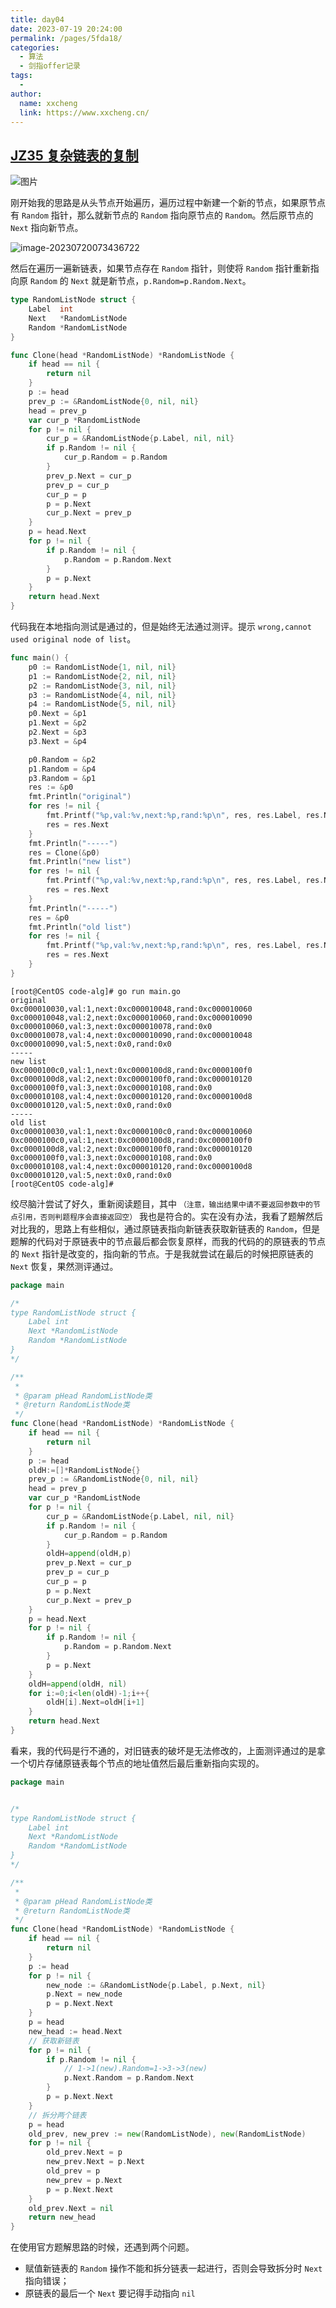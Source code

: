 ```yaml
---
title: day04
date: 2023-07-19 20:24:00
permalink: /pages/5fda18/
categories:
  - 算法
  - 剑指offer记录
tags:
  - 
author: 
  name: xxcheng
  link: https://www.xxcheng.cn/
---
```

## [JZ35 复杂链表的复制](https://www.nowcoder.com/practice/f836b2c43afc4b35ad6adc41ec941dba)

![图片](https://uploadfiles.nowcoder.com/badge_images/20230719/917303462_1689769528846/7m49DpenwF.png)

刚开始我的思路是从头节点开始遍历，遍历过程中新建一个新的节点，如果原节点有 `Random` 指针，那么就新节点的 `Random` 指向原节点的 `Random`。然后原节点的 `Next` 指向新节点。

![image-20230720073436722](https://cdn-static.xxcheng.cn/static/blog/images/2023/07/20/e6ee9f388b42f948f975195a5ec56c53.png)

然后在遍历一遍新链表，如果节点存在 `Random` 指针，则使将 `Random` 指针重新指向原 `Random` 的 `Next` 就是新节点，`p.Random=p.Random.Next`。

```go
type RandomListNode struct {
	Label  int
	Next   *RandomListNode
	Random *RandomListNode
}

func Clone(head *RandomListNode) *RandomListNode {
	if head == nil {
		return nil
	}
	p := head
	prev_p := &RandomListNode{0, nil, nil}
	head = prev_p
	var cur_p *RandomListNode
	for p != nil {
		cur_p = &RandomListNode{p.Label, nil, nil}
		if p.Random != nil {
			cur_p.Random = p.Random
		}
		prev_p.Next = cur_p
		prev_p = cur_p
		cur_p = p
		p = p.Next
		cur_p.Next = prev_p
	}
	p = head.Next
	for p != nil {
		if p.Random != nil {
			p.Random = p.Random.Next
		}
		p = p.Next
	}
	return head.Next
}
```

代码我在本地指向测试是通过的，但是始终无法通过测评。提示 `wrong,cannot used original node of list`。

```go
func main() {
	p0 := RandomListNode{1, nil, nil}
	p1 := RandomListNode{2, nil, nil}
	p2 := RandomListNode{3, nil, nil}
	p3 := RandomListNode{4, nil, nil}
	p4 := RandomListNode{5, nil, nil}
	p0.Next = &p1
	p1.Next = &p2
	p2.Next = &p3
	p3.Next = &p4

	p0.Random = &p2
	p1.Random = &p4
	p3.Random = &p1
	res := &p0
	fmt.Println("original")
	for res != nil {
		fmt.Printf("%p,val:%v,next:%p,rand:%p\n", res, res.Label, res.Next, res.Random)
		res = res.Next
	}
	fmt.Println("-----")
	res = Clone(&p0)
	fmt.Println("new list")
	for res != nil {
		fmt.Printf("%p,val:%v,next:%p,rand:%p\n", res, res.Label, res.Next, res.Random)
		res = res.Next
	}
	fmt.Println("-----")
	res = &p0
	fmt.Println("old list")
	for res != nil {
		fmt.Printf("%p,val:%v,next:%p,rand:%p\n", res, res.Label, res.Next, res.Random)
		res = res.Next
	}
}
```

```shell
[root@CentOS code-alg]# go run main.go
original
0xc000010030,val:1,next:0xc000010048,rand:0xc000010060
0xc000010048,val:2,next:0xc000010060,rand:0xc000010090
0xc000010060,val:3,next:0xc000010078,rand:0x0
0xc000010078,val:4,next:0xc000010090,rand:0xc000010048
0xc000010090,val:5,next:0x0,rand:0x0
-----
new list
0xc0000100c0,val:1,next:0xc0000100d8,rand:0xc0000100f0
0xc0000100d8,val:2,next:0xc0000100f0,rand:0xc000010120
0xc0000100f0,val:3,next:0xc000010108,rand:0x0
0xc000010108,val:4,next:0xc000010120,rand:0xc0000100d8
0xc000010120,val:5,next:0x0,rand:0x0
-----
old list
0xc000010030,val:1,next:0xc0000100c0,rand:0xc000010060
0xc0000100c0,val:1,next:0xc0000100d8,rand:0xc0000100f0
0xc0000100d8,val:2,next:0xc0000100f0,rand:0xc000010120
0xc0000100f0,val:3,next:0xc000010108,rand:0x0
0xc000010108,val:4,next:0xc000010120,rand:0xc0000100d8
0xc000010120,val:5,next:0x0,rand:0x0
[root@CentOS code-alg]# 
```

绞尽脑汁尝试了好久，重新阅读题目，其中 `（注意，输出结果中请不要返回参数中的节点引用，否则判题程序会直接返回空）` 我也是符合的。实在没有办法，我看了题解然后对比我的，思路上有些相似，通过原链表指向新链表获取新链表的 `Random`，但是题解的代码对于原链表中的节点最后都会恢复原样，而我的代码的的原链表的节点的 `Next` 指针是改变的，指向新的节点。于是我就尝试在最后的时候把原链表的 `Next` 恢复，果然测评通过。

```go
package main

/*
type RandomListNode struct {
    Label int
    Next *RandomListNode
    Random *RandomListNode
}
*/

/**
 *
 * @param pHead RandomListNode类
 * @return RandomListNode类
 */
func Clone(head *RandomListNode) *RandomListNode {
	if head == nil {
		return nil
	}
	p := head
    oldH:=[]*RandomListNode{}
	prev_p := &RandomListNode{0, nil, nil}
	head = prev_p
	var cur_p *RandomListNode
	for p != nil {
		cur_p = &RandomListNode{p.Label, nil, nil}
		if p.Random != nil {
			cur_p.Random = p.Random
		}
        oldH=append(oldH,p)
		prev_p.Next = cur_p
		prev_p = cur_p
		cur_p = p
		p = p.Next
		cur_p.Next = prev_p
	}
	p = head.Next
	for p != nil {
		if p.Random != nil {
			p.Random = p.Random.Next
		}
		p = p.Next
	}
    oldH=append(oldH, nil)
    for i:=0;i<len(oldH)-1;i++{
        oldH[i].Next=oldH[i+1]
    }
	return head.Next
}
```

看来，我的代码是行不通的，对旧链表的破坏是无法修改的，上面测评通过的是拿一个切片存储原链表每个节点的地址值然后最后重新指向实现的。

```go
package main


/*
type RandomListNode struct {
    Label int
    Next *RandomListNode
    Random *RandomListNode
}
*/

/**
 *
 * @param pHead RandomListNode类
 * @return RandomListNode类
 */
func Clone(head *RandomListNode) *RandomListNode {
	if head == nil {
		return nil
	}
	p := head
	for p != nil {
		new_node := &RandomListNode{p.Label, p.Next, nil}
		p.Next = new_node
		p = p.Next.Next
	}
	p = head
	new_head := head.Next
	// 获取新链表
	for p != nil {
		if p.Random != nil {
			// 1->1(new).Random=1->3->3(new)
			p.Next.Random = p.Random.Next
		}
		p = p.Next.Next
	}
	// 拆分两个链表
	p = head
	old_prev, new_prev := new(RandomListNode), new(RandomListNode)
	for p != nil {
		old_prev.Next = p
		new_prev.Next = p.Next
		old_prev = p
		new_prev = p.Next
		p = p.Next.Next
	}
	old_prev.Next = nil
	return new_head
}
```

在使用官方题解思路的时候，还遇到两个问题。

- 赋值新链表的 `Random` 操作不能和拆分链表一起进行，否则会导致拆分时 `Next` 指向错误；
- 原链表的最后一个 `Next` 要记得手动指向 `nil`